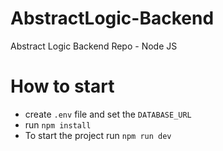 # AbstractLogic-Backend
Abstract Logic Backend Repo - Node JS

# How to start
- create `.env` file and set the `DATABASE_URL`
- run `npm install`
- To start the project run `npm run dev`